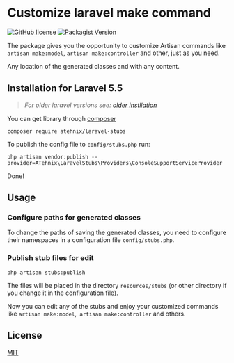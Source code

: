 # Customize laravel make command
[![GitHub license](https://img.shields.io/badge/license-MIT-blue.svg)](LICENSE)
[![Packagist Version](https://img.shields.io/packagist/v/atehnix/laravel-stubs.svg)](https://packagist.org/packages/atehnix/laravel-stubs)

The package gives you the opportunity to customize Artisan commands like `artisan make:model`, `artisan make:controller` and other, just as you need. 

Any location of the generated classes and with any content.


## Installation for Laravel 5.5
> *For older laravel versions see: [older instllation](https://github.com/atehnix/laravel-stubs/tree/v2.0.0#installation)*

You can get library through [composer](https://getcomposer.org/)

```
composer require atehnix/laravel-stubs
```

To publish the config file to `config/stubs.php` run:

```
php artisan vendor:publish --provider=ATehnix\LaravelStubs\Providers\ConsoleSupportServiceProvider
```

Done!


## Usage

### Configure paths for generated classes
To change the paths of saving the generated classes, you need to configure their namespaces in a configuration file `config/stubs.php`.

### Publish stub files for edit
```
php artisan stubs:publish
```

The files will be placed in the directory `resources/stubs` (or other directory if you change it in the configuration file).

Now you can edit any of the stubs and enjoy your customized commands like `artisan make:model`,` artisan make:controller` and others.


## License
[MIT](LICENSE)
